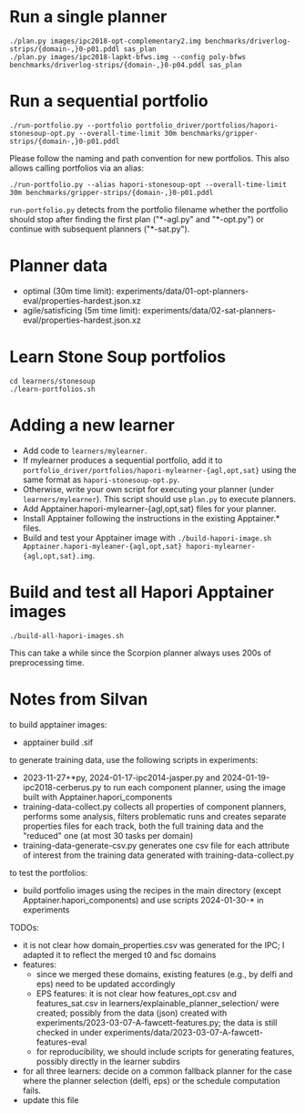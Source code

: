 # Run a single planner

    ./plan.py images/ipc2018-opt-complementary2.img benchmarks/driverlog-strips/{domain-,}0-p01.pddl sas_plan
    ./plan.py images/ipc2018-lapkt-bfws.img --config poly-bfws benchmarks/driverlog-strips/{domain-,}0-p04.pddl sas_plan

# Run a sequential portfolio

    ./run-portfolio.py --portfolio portfolio_driver/portfolios/hapori-stonesoup-opt.py --overall-time-limit 30m benchmarks/gripper-strips/{domain-,}0-p01.pddl

Please follow the naming and path convention for new portfolios. This also allows calling portfolios via an alias:

    ./run-portfolio.py --alias hapori-stonesoup-opt --overall-time-limit 30m benchmarks/gripper-strips/{domain-,}0-p01.pddl

`run-portfolio.py` detects from the portfolio filename whether the portfolio should stop after finding the first plan ("\*-agl.py" and "\*-opt.py") or continue with subsequent planners ("\*-sat.py").

# Planner data

* optimal (30m time limit): experiments/data/01-opt-planners-eval/properties-hardest.json.xz
* agile/satisficing (5m time limit): experiments/data/02-sat-planners-eval/properties-hardest.json.xz

# Learn Stone Soup portfolios

    cd learners/stonesoup
    ./learn-portfolios.sh

# Adding a new learner

* Add code to `learners/mylearner`.
* If mylearner produces a sequential portfolio, add it to `portfolio_driver/portfolios/hapori-mylearner-{agl,opt,sat}` using the same format as `hapori-stonesoup-opt.py`.
* Otherwise, write your own script for executing your planner (under `learners/mylearner`). This script should use `plan.py` to execute planners.
* Add Apptainer.hapori-mylearner-{agl,opt,sat} files for your planner.
* Install Apptainer following the instructions in the existing Apptainer.* files.
* Build and test your Apptainer image with `./build-hapori-image.sh Apptainer.hapori-myleaner-{agl,opt,sat} hapori-mylearner-{agl,opt,sat}.img`.

# Build and test all Hapori Apptainer images

    ./build-all-hapori-images.sh

This can take a while since the Scorpion planner always uses 200s of preprocessing time.





# Notes from Silvan
to build apptainer images:
* apptainer build <image-name>.sif <recipe-name>

to generate training data, use the following scripts in experiments:
* 2023-11-27+*py, 2024-01-17-ipc2014-jasper.py and 2024-01-19-ipc2018-cerberus.py to run each component planner, using the image built with Apptainer.hapori_components
* training-data-collect.py collects all properties of component planners, performs some analysis, filters problematic runs and creates separate properties files for each track, both the full training data and the "reduced" one (at most 30 tasks per domain)
* training-data-generate-csv.py generates one csv file for each attribute of interest from the training data generated with training-data-collect.py

to test the portfolios:
* build portfolio images using the recipes in the main directory (except Apptainer.hapori_components) and use scripts 2024-01-30-* in experiments

TODOs:
* it is not clear how domain_properties.csv was generated for the IPC; I adapted it to reflect the merged t0 and fsc domains
* features:
    - since we merged these domains, existing features (e.g., by delfi and eps) need to be updated accordingly
    - EPS features: it is not clear how features_opt.csv and features_sat.csv in learners/explainable_planner_selection/ were created; possibly from the data (json) created with experiments/2023-03-07-A-fawcett-features.py; the data is still checked in under experiments/data/2023-03-07-A-fawcett-features-eval
    - for reproducibility, we should include scripts for generating features, possibly directly in the learner subdirs
* for all three learners: decide on a common fallback planner for the case where the planner selection (delfi, eps) or the schedule computation fails.
* update this file
